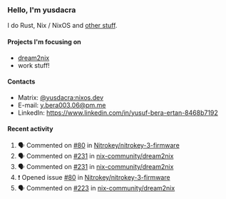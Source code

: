 ### Hello, I'm yusdacra

I do Rust, Nix / NixOS and [other stuff](https://gaze.systems/).

#### Projects I'm focusing on

- [dream2nix](https://github.com/nix-community/dream2nix)
- work stuff!

#### Contacts

- Matrix: [@yusdacra:nixos.dev](https://matrix.to/#/@yusdacra:nixos.dev)
- E-mail: y.bera003.06@pm.me
- LinkedIn: https://www.linkedin.com/in/yusuf-bera-ertan-8468b7192

#### Recent activity

<!--START_SECTION:activity-->
1. 🗣 Commented on [#80](https://github.com/Nitrokey/nitrokey-3-firmware/issues/80) in [Nitrokey/nitrokey-3-firmware](https://github.com/Nitrokey/nitrokey-3-firmware)
2. 🗣 Commented on [#231](https://github.com/nix-community/dream2nix/issues/231) in [nix-community/dream2nix](https://github.com/nix-community/dream2nix)
3. 🗣 Commented on [#231](https://github.com/nix-community/dream2nix/issues/231) in [nix-community/dream2nix](https://github.com/nix-community/dream2nix)
4. ❗️ Opened issue [#80](https://github.com/Nitrokey/nitrokey-3-firmware/issues/80) in [Nitrokey/nitrokey-3-firmware](https://github.com/Nitrokey/nitrokey-3-firmware)
5. 🗣 Commented on [#223](https://github.com/nix-community/dream2nix/issues/223) in [nix-community/dream2nix](https://github.com/nix-community/dream2nix)
<!--END_SECTION:activity-->
